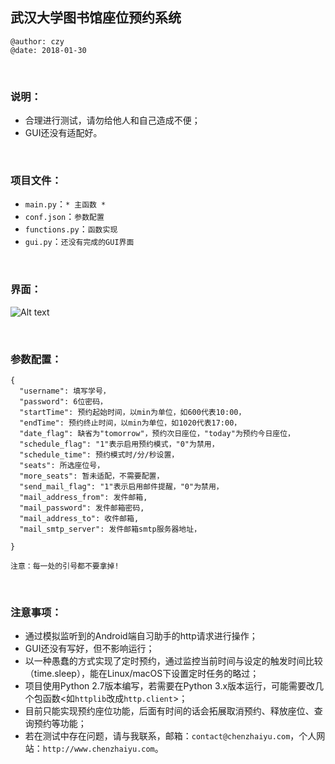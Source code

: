 ## 武汉大学图书馆座位预约系统
```
@author: czy
@date: 2018-01-30
```
&nbsp;

### 说明：
- 合理进行测试，请勿给他人和自己造成不便；
- GUI还没有适配好。

&nbsp;

### 项目文件：
- `main.py`：`* 主函数 *`
- `conf.json`：`参数配置`
- `functions.py`：`函数实现`
- `gui.py`：`还没有完成的GUI界面`

&nbsp;

### 界面：
![Alt text](https://github.com/realczy/markdown-photo/blob/master/res/whu-lib-seat-1.png?raw=true)


&nbsp;

### 参数配置：
```
{
  "username": 填写学号，
  "password": 6位密码，
  "startTime": 预约起始时间，以min为单位，如600代表10:00，
  "endTime": 预约终止时间，以min为单位，如1020代表17:00，
  "date_flag": 缺省为"tomorrow"，预约次日座位，"today"为预约今日座位，
  "schedule_flag": "1"表示启用预约模式，"0"为禁用，
  "schedule_time": 预约模式时/分/秒设置，
  "seats": 所选座位号，
  "more_seats": 暂未适配，不需要配置，
  "send_mail_flag": "1"表示启用邮件提醒，"0"为禁用，
  "mail_address_from": 发件邮箱,
  "mail_password": 发件邮箱密码,
  "mail_address_to": 收件邮箱,
  "mail_smtp_server": 发件邮箱smtp服务器地址，

}

注意：每一处的引号都不要拿掉!
```
&nbsp;

### 注意事项：
- 通过模拟监听到的Android端自习助手的http请求进行操作；
- GUI还没有写好，但不影响运行；
- 以一种愚蠢的方式实现了定时预约，通过监控当前时间与设定的触发时间比较（time.sleep），能在Linux/macOS下设置定时任务的略过；
- 项目使用Python 2.7版本编写，若需要在Python 3.x版本运行，可能需要改几个包函数<如`httplib`改成`http.client`>；
- 目前只能实现预约座位功能，后面有时间的话会拓展取消预约、释放座位、查询预约等功能；
- 若在测试中存在问题，请与我联系，邮箱：`contact@chenzhaiyu.com`，个人网站：`http://www.chenzhaiyu.com`。

